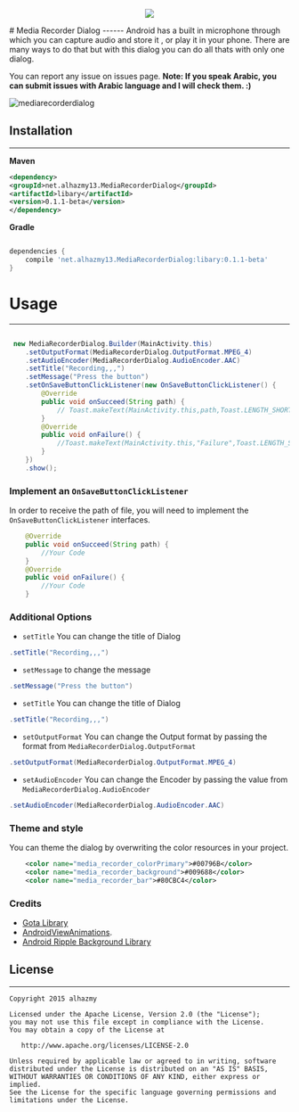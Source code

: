 <p align="center">
  <img src="https://cloud.githubusercontent.com/assets/4659608/12700283/c3072022-c7ee-11e5-8862-6b73f90c3066.png" >
</p>
# Media Recorder Dialog
------ 
Android has a built in microphone through which you can capture audio and store it , or play it in your phone. There are many ways to do that but with this dialog you can do all thats with only one dialog.

You can report any issue on issues page. **Note: If you speak Arabic, you can submit issues with Arabic language and I will check them. :)**

![mediarecorderdialog](https://cloud.githubusercontent.com/assets/4659608/11994579/303214a0-aa52-11e5-9d91-0e88e6b4da4c.gif)



## Installation
------ 
**Maven**
```xml
<dependency>
<groupId>net.alhazmy13.MediaRecorderDialog</groupId>
<artifactId>libary</artifactId>
<version>0.1.1-beta</version>
</dependency>
```


**Gradle**
```gradle

dependencies {
	compile 'net.alhazmy13.MediaRecorderDialog:libary:0.1.1-beta'
}
```

# Usage
------ 
```java

 new MediaRecorderDialog.Builder(MainActivity.this)
    .setOutputFormat(MediaRecorderDialog.OutputFormat.MPEG_4)
    .setAudioEncoder(MediaRecorderDialog.AudioEncoder.AAC)
    .setTitle("Recording,,,")
    .setMessage("Press the button")
    .setOnSaveButtonClickListener(new OnSaveButtonClickListener() {
        @Override
        public void onSucceed(String path) {
            // Toast.makeText(MainActivity.this,path,Toast.LENGTH_SHORT).show();
        }
        @Override
        public void onFailure() {
            //Toast.makeText(MainActivity.this,"Failure",Toast.LENGTH_SHORT).show();
        }
    })
    .show();

```

### Implement an `OnSaveButtonClickListener`
In order to receive the path of file, you will need to implement the `OnSaveButtonClickListener` interfaces. 
```java
    @Override
    public void onSucceed(String path) {
        //Your Code
    }
    @Override
    public void onFailure() {
        //Your Code
    }
```

### Additional Options
* `setTitle` You can change the title of Dialog 
```java
.setTitle("Recording,,,")
```
* `setMessage` to change the message  
```java
.setMessage("Press the button")
```
* `setTitle` You can change the title of Dialog 
```java
.setTitle("Recording,,,")
```
* `setOutputFormat` You can change the Output format by passing the format from  `MediaRecorderDialog.OutputFormat`
```java
.setOutputFormat(MediaRecorderDialog.OutputFormat.MPEG_4)
```
* `setAudioEncoder` You can change the  Encoder by passing the value from  `MediaRecorderDialog.AudioEncoder`
```java
.setAudioEncoder(MediaRecorderDialog.AudioEncoder.AAC)
```
### Theme and style
You can theme the dialog by overwriting the color resources in your project.
```xml
    <color name="media_recorder_colorPrimary">#00796B</color>
    <color name="media_recorder_background">#009688</color>
    <color name="media_recorder_bar">#80CBC4</color>
```
### Credits 
* [Gota Library](https://github.com/alhazmy13/Gota) 
* [AndroidViewAnimations](https://github.com/daimajia/AndroidViewAnimations).
* [Android Ripple Background Library](https://github.com/skyfishjy/android-ripple-background) 


## License
------ 
    Copyright 2015 alhazmy

    Licensed under the Apache License, Version 2.0 (the "License");
    you may not use this file except in compliance with the License.
    You may obtain a copy of the License at

       http://www.apache.org/licenses/LICENSE-2.0

    Unless required by applicable law or agreed to in writing, software
    distributed under the License is distributed on an "AS IS" BASIS,
    WITHOUT WARRANTIES OR CONDITIONS OF ANY KIND, either express or implied.
    See the License for the specific language governing permissions and
    limitations under the License.
    

